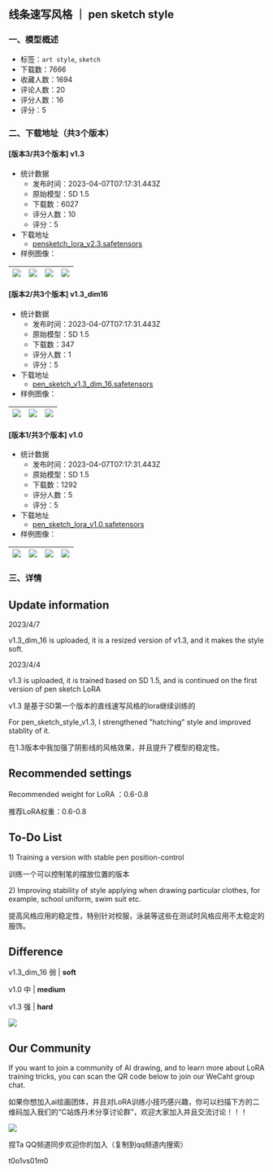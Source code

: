 ## 线条速写风格 ｜ pen sketch style
### 一、模型概述

- 标签：`art style`, `sketch`
- 下载数：7666
- 收藏人数：1694
- 评论人数：20
- 评分人数：16
- 评分：5

### 二、下载地址（共3个版本）

#### [版本3/共3个版本] v1.3

- 统计数据
  - 发布时间：2023-04-07T07:17:31.443Z
  - 原始模型：SD 1.5
  - 下载数：6027
  - 评分人数：10
  - 评分：5
- 下载地址
  - [pensketch_lora_v2.3.safetensors](https://civitai.com/api/download/models/35516)
- 样例图像：

| <img src="https://image.civitai.com/xG1nkqKTMzGDvpLrqFT7WA/164ecccf-c94e-4046-850d-34d99b3ee300/width=450/417030.jpeg" /> | <img src="https://image.civitai.com/xG1nkqKTMzGDvpLrqFT7WA/8a304e32-80e9-4ac0-ba3f-5b5282b6fa00/width=450/417027.jpeg" /> | <img src="https://image.civitai.com/xG1nkqKTMzGDvpLrqFT7WA/d9eaaa85-09c4-4b55-f62f-0ffaca059a00/width=450/417025.jpeg" /> | <img src="https://image.civitai.com/xG1nkqKTMzGDvpLrqFT7WA/4df44622-34b8-4969-bb71-c461a72fdb00/width=450/417022.jpeg" /> |
| ---- | ---- | ---- | ---- |

#### [版本2/共3个版本] v1.3_dim16

- 统计数据
  - 发布时间：2023-04-07T07:17:31.443Z
  - 原始模型：SD 1.5
  - 下载数：347
  - 评分人数：1
  - 评分：5
- 下载地址
  - [pen_sketch_v1.3_dim_16.safetensors](https://civitai.com/api/download/models/38912)
- 样例图像：

| <img src="https://image.civitai.com/xG1nkqKTMzGDvpLrqFT7WA/b92ce323-c607-4fc3-bfc7-9727654e4b00/width=450/431050.jpeg" /> | <img src="https://image.civitai.com/xG1nkqKTMzGDvpLrqFT7WA/5f52d60f-7477-4897-ea48-634627302500/width=450/431049.jpeg" /> | <img src="https://image.civitai.com/xG1nkqKTMzGDvpLrqFT7WA/f797c83e-8253-48cb-b58a-4fec7497a800/width=450/431048.jpeg" /> |
| ---- | ---- | ---- |

#### [版本1/共3个版本] v1.0

- 统计数据
  - 发布时间：2023-04-07T07:17:31.443Z
  - 原始模型：SD 1.5
  - 下载数：1292
  - 评分人数：5
  - 评分：5
- 下载地址
  - [pen_sketch_lora_v1.0.safetensors](https://civitai.com/api/download/models/34418)
- 样例图像：

| <img src="https://image.civitai.com/xG1nkqKTMzGDvpLrqFT7WA/b8ce0f58-8ee6-454c-b244-bf1c1b6abd00/width=450/393266.jpeg" /> | <img src="https://image.civitai.com/xG1nkqKTMzGDvpLrqFT7WA/a08e99ca-adfd-45bf-688f-33cefe4ab000/width=450/393277.jpeg" /> | <img src="https://image.civitai.com/xG1nkqKTMzGDvpLrqFT7WA/d92ee20b-3380-4fbd-2542-96f58b461200/width=450/393276.jpeg" /> | <img src="https://image.civitai.com/xG1nkqKTMzGDvpLrqFT7WA/fe2188cd-1457-4a7e-b72a-a5b1601d8100/width=450/393275.jpeg" /> |
| ---- | ---- | ---- | ---- |


### 三、详情
<h2>Update information</h2><p>2023/4/7</p><p>v1.3_dim_16 is uploaded, it is a resized version of v1.3, and it makes the style soft.</p><p>2023/4/4</p><p>v1.3 is uploaded, it is trained based on SD 1.5, and is continued on the first version of pen sketch LoRA</p><p>v1.3 是基于SD第一个版本的直线速写风格的lora继续训练的</p><p>For pen_sketch_style_v1.3, I strengthened "hatching" style and improved stablity of it.</p><p>在1.3版本中我加强了阴影线的风格效果，并且提升了模型的稳定性。</p><h2>Recommended settings</h2><p>Recommended weight for LoRA ：0.6-0.8</p><p>推荐LoRA权重：0.6-0.8</p><h2>To-Do List</h2><p>1) Training a version with stable pen position-control</p><p>训练一个可以控制笔的摆放位置的版本</p><p>2) Improving stability of style applying when drawing particular clothes, for example, school uniform, swim suit etc.</p><p>提高风格应用的稳定性，特别针对校服，泳装等这些在测试时风格应用不太稳定的服饰。</p><h2>Difference</h2><p>v1.3_dim_16 弱 | <strong>soft</strong></p><p>v1.0 中 | <strong>medium</strong></p><p>v1.3 强 | <strong>hard</strong></p><img src="https://imagecache.civitai.com/xG1nkqKTMzGDvpLrqFT7WA/c78902ee-773b-42a8-9ca2-6d12f7469800/width=525/c78902ee-773b-42a8-9ca2-6d12f7469800.jpeg" /><h2>Our Community</h2><p>If you want to join a community of AI drawing, and to learn more about LoRA training tricks, you can scan the QR code below to join our WeCaht group chat.</p><p>如果你想加入ai绘画团体，并且对LoRA训练小技巧感兴趣，你可以扫描下方的二维码加入我们的“C站炼丹术分享讨论群”，欢迎大家加入并且交流讨论！！！</p><img src="https://imagecache.civitai.com/xG1nkqKTMzGDvpLrqFT7WA/a05bb566-17c8-498e-ef72-4bb8d9833a00/width=525/a05bb566-17c8-498e-ef72-4bb8d9833a00.jpeg" /><p>捏Ta QQ频道同步欢迎你的加入（复制到qq频道内搜索）</p><p>t0o1vs01m0</p>